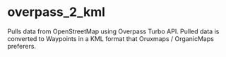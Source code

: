 # overpass_2_kml
Pulls data from OpenStreetMap using Overpass Turbo API. Pulled data is converted to Waypoints in a KML format that Oruxmaps / OrganicMaps preferers. 
